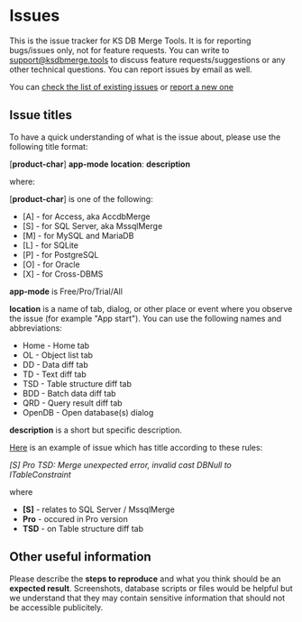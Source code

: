 # Issues

This is the issue tracker for KS DB Merge Tools. It is for reporting bugs/issues only, not for feature requests. You can write to support@ksdbmerge.tools to discuss feature requests/suggestions or any other technical questions. You can report issues by email as well.

You can [check the list of existing issues](https://github.com/KS-DB-Merge-Tools/Issues/issues) or [report a new one](https://github.com/KS-DB-Merge-Tools/Issues/issues/new/choose)

## Issue titles

To have a quick understanding of what is the issue about, please use the following title format:

[**product-char**] **app-mode** **location**: **description**

where:

[**product-char**] is one of the following:
- [A] - for Access, aka AccdbMerge
- [S] - for SQL Server, aka MssqlMerge
- [M] - for MySQL and MariaDB
- [L] - for SQLite
- [P] - for PostgreSQL
- [O] - for Oracle
- [Х] - for Cross-DBMS

**app-mode** is Free/Pro/Trial/All

**location** is a name of tab, dialog, or other place or event where you observe the issue (for example "App start"). You can use the following names and abbreviations:
- Home - Home tab
- OL - Object list tab
- DD - Data diff tab
- TD - Text diff tab
- TSD - Table structure diff tab
- BDD - Batch data diff tab
- QRD - Query result diff tab
- OpenDB - Open database(s) dialog

**description** is a short but specific description.

[Here](https://github.com/KS-DB-Merge-Tools/Issues/issues/1) is an example of issue which has title according to these rules:

_[S] Pro TSD: Merge unexpected error, invalid cast DBNull to ITableConstraint_

where
- **[S]** - relates to SQL Server / MssqlMerge
- **Pro** - occured in Pro version
- **TSD** - on Table structure diff tab

## Other useful information

Please describe the **steps to reproduce** and what you think should be an **expected result**. Screenshots, database scripts or files would be helpful but we understand that they may contain sensitive information that should not be accessible publicitely.
